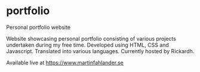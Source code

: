 # portfolio
Personal portfolio website

Website showcasing personal portfolio consisting of various projects undertaken during my free time. Developed using HTML, CSS and Javascript. Translated into various languages. Currently hosted by Rickardh.

Available live at https://www.martinfahlander.se
